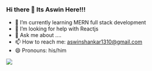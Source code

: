 ### Hi there 👋 Its Aswin Here!!!



- 🌱 I’m currently learning  MERN full stack development
- 🤔 I’m looking for help with Reactjs
- 💬 Ask me about ....
- 📫 How to reach me: aswinshankar1310@gmail.com
- 😄 Pronouns: his/him

<img src = "https://github-readme-stats.vercel.app/api?username=aswin130&&show_icons=true&title_color=F9813A&icon_color=bb2acf&text_color=151515&bg_color=C6FFC1">
